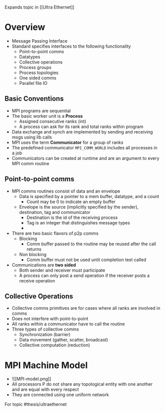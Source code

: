 Expands topic in [[Ultra Ethernet]]
# Overview
- Message Passing Interface
- Standard specifies interfaces to the following functionality
	- Point-to-point comms
	- Datatypes
	- Collective operations
	- Process groups
	- Process topologies
	- One sided comms
	- Parallel file IO
## Basic Conventions
- MPI programs are sequential
- The basic worker unit is a **Process**
	- Assigned consecutive ranks (int)
	- A process can ask for its rank and total ranks within program
- Data exchange and synch are implemented by sending and receiving msgs using lib calls
- MPI uses the term **Communicator** for a group of ranks
- The predefined communicator `MPI_COMM_WORLD` includes all processes in a job
- Communicators can be created at runtime and are an argument to every MPI comm routine
## Point-to-point comms
- MPI comms routines consist of data and an envelope
	- Data is specified by a pointer to a mem buffer, datatype, and a count
		- Count may be 0 to indicate an empty buffer
	- Envelope is the source (implicitly specified by the sender), destination, tag and communicator
		- Destination is the id of the receiving process
		- Tag is an integer that distinguishes message types
		- 
- There are two basic flavors of p2p comms
	- Blocking
		- Comm buffer passed to the routine may be reused after the call returns
	- Non blocking
		- Comm buffer must not be used until completion test called
- Communications are **two sided**
	- Both sender and receiver must participate
	- A process can only post a send operation if the receiver posts a receive operation 
## Collective Operations
- Collective comms primitives are for cases where all ranks are involved in comms
- Does not interfere with point-to-point
- All ranks within a communicator have to call the routine
- Three types of collective comms
	- Synchronization (barrier)
	- Data movement (gather, scatter, broadcast)
	- Collective computation (reduction)

# MPI Machine Model
- ![[MPI-model.png]]
- All processors P do not share any topological entity with one another and are equal with every respect
- They are connected using one uniform network

For topic #thesis/ultraethernet